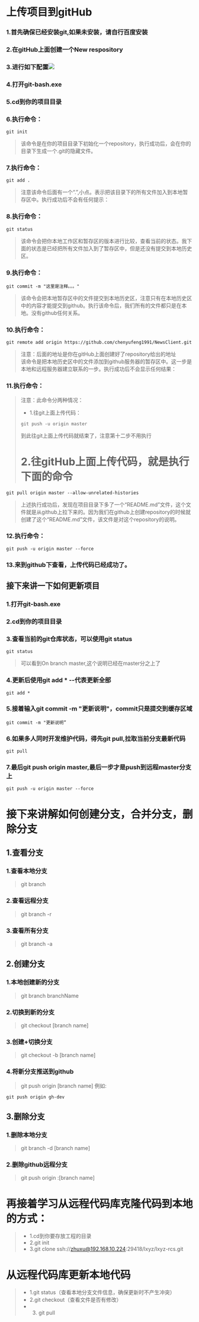 # 上传项目到gitHub
### 1.首先确保已经安装git,如果未安装，请自行百度安装   
### 2.在gitHub上面创建一个New respository
### 3.进行如下配置![](img/1.png)
### 4.打开git-bash.exe
### 5.cd到你的项目目录
### 6.执行命令：
```
git init
```
> 该命令是在你的项目目录下初始化一个repository，执行成功后，会在你的目录下生成一个.git的隐藏文件。
### 7.执行命令：
```
git add .
```
> 注意该命令后面有一个“.”,小点。表示把该目录下的所有文件加入到本地暂存区中。执行成功后不会有任何提示：
### 8.执行命令：
```
git status
```
> 该命令会把你本地工作区和暂存区的版本进行比较，查看当前的状态。我下面的状态是已经把所有文件加入到了暂存区中，但是还没有提交到本地历史区。
### 9.执行命令：
```
git commit -m "这里是注释。。。"
```
> 该命令会把本地暂存区中的文件提交到本地历史区，注意只有在本地历史区中的内容才能提交到github。执行该命令后，我们所有的文件都只是在本地。没有github任何关系。
### 10.执行命令：
```
git remote add origin https://github.com/chenyufeng1991/NewsClient.git
```
> 注意：后面的地址是你在gitHub上面创建好了repository给出的地址        
>该命令是把本地历史区中的文件添加到github服务器的暂存区中。这一步是本地和远程服务器建立联系的一步。执行成功后不会显示任何结果：
### 11.执行命令：
> 注意：此命令分两种情况：
> *  1.往git上面上传代码：
> ```
> git push -u origin master
>```
> 到此往git上面上传代码就结束了，注意第十二步不用执行
> #   2.往gitHub上面上传代码，就是执行下面的命令
```
git pull origin master --allow-unrelated-histories
```
> 上述执行成功后，发现在项目目录下多了一个“README.md”文件，这个文件就是从github上拉下来的。因为我们在github上创建repository的时候就创建了这个“README.md”文件，该文件是对这个repository的说明。
### 12.执行命令：
```
git push -u origin master --force 
```
### 13.来到github下查看，上传代码已经成功了。
## 接下来讲一下如何更新项目
### 1.打开git-bash.exe
### 2.cd到你的项目目录
### 3.查看当前的git仓库状态，可以使用git status
```
git status
```
> 可以看到On branch master,这个说明已经在master分之上了
### 4.更新后使用git add * --代表更新全部
```
git add *
```
### 5.接着输入git commit -m "更新说明"，commit只是提交到缓存区域
```
git commit -m "更新说明”
```
### 6.如果多人同时开发维护代码，得先git pull,拉取当前分支最新代码
```
git pull
```
### 7.最后git push origin master,最后一步才是push到远程master分支上
```
git push -u origin master --force 
```
# 接下来讲解如何创建分支，合并分支，删除分支
## 1.查看分支
### 1.查看本地分支
> git branch
### 2.查看远程分支
> git branch -r
### 3.查看所有分支
> git branch -a
## 2.创建分支
### 1.本地创建新的分支
> git branch branchName
### 2.切换到新的分支
> git checkout [branch name]
### 3.创建+切换分支
> git checkout -b [branch name]
### 4.将新分支推送到github
> git push origin [branch name]
例如:
```
git push origin gh-dev
```
## 3.删除分支
### 1.删除本地分支
> git branch -d [branch name]
### 2.删除github远程分支
> git push origin :[branch name]
# 再接着学习从远程代码库克隆代码到本地的方式：
> * 1.cd到你要存放工程的目录
> * 2.git init
> * 3.git clone ssh://zhuxu@192.168.10.224:29418/lxyz/lxyz-rcs.git
# 从远程代码库更新本地代码
> * 1.git status（查看本地分支文件信息，确保更新时不产生冲突）
>  * 2.git checkout（查看文件是否有修改）
> * 3. git pull
